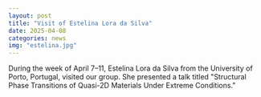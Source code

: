 ```yaml
---
layout: post
title: "Visit of Estelina Lora da Silva"
date: 2025-04-08
categories: news
img: "estelina.jpg"
---
```

During the week of April 7–11, Estelina Lora da Silva from the University of Porto, Portugal, visited our group. She presented a talk titled "Structural Phase Transitions of Quasi-2D Materials Under Extreme Conditions."

